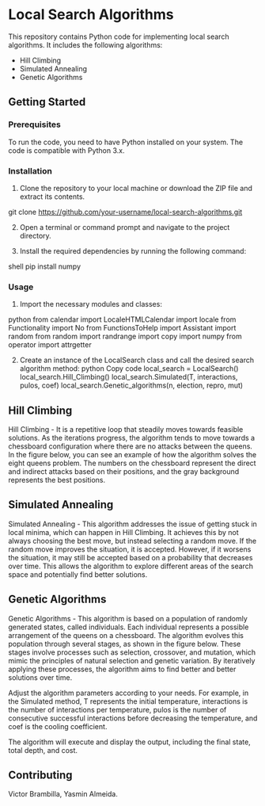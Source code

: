 # Local Search Algorithms

This repository contains Python code for implementing local search algorithms. It includes the following algorithms:

- Hill Climbing
- Simulated Annealing
- Genetic Algorithms

## Getting Started

### Prerequisites

To run the code, you need to have Python installed on your system. The code is compatible with Python 3.x.

### Installation

1. Clone the repository to your local machine or download the ZIP file and extract its contents.
  
git clone https://github.com/your-username/local-search-algorithms.git
  

2. Open a terminal or command prompt and navigate to the project directory.

3. Install the required dependencies by running the following command:

shell
pip install numpy


### Usage

1. Import the necessary modules and classes:

python
from calendar import LocaleHTMLCalendar
import locale
from Functionality import No
from FunctionsToHelp import Assistant
import random
from random import randrange
import copy
import numpy
from operator import attrgetter


2. Create an instance of the LocalSearch class and call the desired search algorithm method:
python
Copy code
local_search = LocalSearch()
local_search.Hill_Climbing()
local_search.Simulated(T, interactions, pulos, coef)
local_search.Genetic_algorithms(n, election, repro, mut)

## Hill Climbing
Hill Climbing - It is a repetitive loop that steadily moves towards feasible solutions. As the iterations progress, the algorithm tends to move towards a chessboard configuration where there are no attacks between the queens. In the figure below, you can see an example of how the algorithm solves the eight queens problem. The numbers on the chessboard represent the direct and indirect attacks based on their positions, and the gray background represents the best positions.

## Simulated Annealing 
Simulated Annealing - This algorithm addresses the issue of getting stuck in local minima, which can happen in Hill Climbing. It achieves this by not always choosing the best move, but instead selecting a random move. If the random move improves the situation, it is accepted. However, if it worsens the situation, it may still be accepted based on a probability that decreases over time. This allows the algorithm to explore different areas of the search space and potentially find better solutions.

## Genetic Algorithms
Genetic Algorithms - This algorithm is based on a population of randomly generated states, called individuals. Each individual represents a possible arrangement of the queens on a chessboard. The algorithm evolves this population through several stages, as shown in the figure below. These stages involve processes such as selection, crossover, and mutation, which mimic the principles of natural selection and genetic variation. By iteratively applying these processes, the algorithm aims to find better and better solutions over time.


Adjust the algorithm parameters according to your needs. For example, in the Simulated method, T represents the initial temperature, interactions is the number of interactions per temperature, pulos is the number of consecutive successful interactions before decreasing the temperature, and coef is the cooling coefficient.

The algorithm will execute and display the output, including the final state, total depth, and cost.


## Contributing
Victor Brambilla,
Yasmin Almeida.
